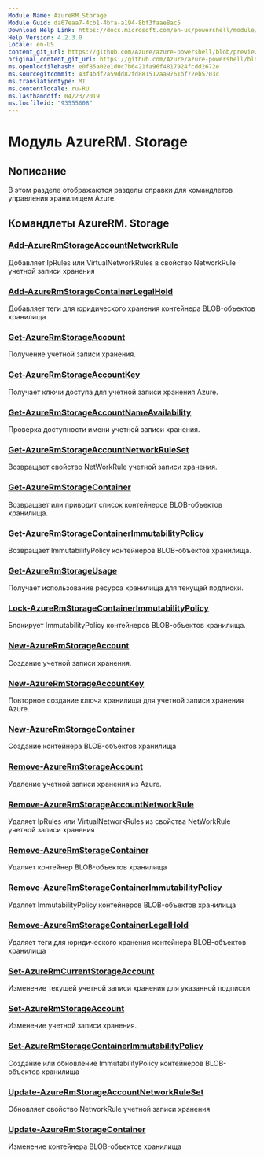 ```yaml
---
Module Name: AzureRM.Storage
Module Guid: da67eaa7-4cb1-4bfa-a194-8bf3faae8ac5
Download Help Link: https://docs.microsoft.com/en-us/powershell/module/azurerm.storage
Help Version: 4.2.3.0
Locale: en-US
content_git_url: https://github.com/Azure/azure-powershell/blob/preview/src/ResourceManager/Storage/Commands.Management.Storage/help/AzureRM.Storage.md
original_content_git_url: https://github.com/Azure/azure-powershell/blob/preview/src/ResourceManager/Storage/Commands.Management.Storage/help/AzureRM.Storage.md
ms.openlocfilehash: e0f85a02e1d0c7b6421fa96f4817924fcdd2672e
ms.sourcegitcommit: 43f4bdf2a59dd82fd881512aa9761bf72eb5703c
ms.translationtype: MT
ms.contentlocale: ru-RU
ms.lasthandoff: 04/23/2019
ms.locfileid: "93555008"
---
```

# Модуль AzureRM. Storage
## Nописание
В этом разделе отображаются разделы справки для командлетов управления хранилищем Azure.

## Командлеты AzureRM. Storage
### [Add-AzureRmStorageAccountNetworkRule](Add-AzureRmStorageAccountNetworkRule.md)
 Добавляет IpRules или VirtualNetworkRules в свойство NetworkRule учетной записи хранения

### [Add-AzureRmStorageContainerLegalHold](Add-AzureRmStorageContainerLegalHold.md)
Добавляет теги для юридического хранения контейнера BLOB-объектов хранилища

### [Get-AzureRmStorageAccount](Get-AzureRmStorageAccount.md)
Получение учетной записи хранения.

### [Get-AzureRmStorageAccountKey](Get-AzureRmStorageAccountKey.md)
Получает ключи доступа для учетной записи хранения Azure.

### [Get-AzureRmStorageAccountNameAvailability](Get-AzureRmStorageAccountNameAvailability.md)
Проверка доступности имени учетной записи хранения.

### [Get-AzureRmStorageAccountNetworkRuleSet](Get-AzureRmStorageAccountNetworkRuleSet.md)
Возвращает свойство NetWorkRule учетной записи хранения.

### [Get-AzureRmStorageContainer](Get-AzureRmStorageContainer.md)
Возвращает или приводит список контейнеров BLOB-объектов хранилища.

### [Get-AzureRmStorageContainerImmutabilityPolicy](Get-AzureRmStorageContainerImmutabilityPolicy.md)
Возвращает ImmutabilityPolicy контейнеров BLOB-объектов хранилища.

### [Get-AzureRmStorageUsage](Get-AzureRmStorageUsage.md)
Получает использование ресурса хранилища для текущей подписки.

### [Lock-AzureRmStorageContainerImmutabilityPolicy](Lock-AzureRmStorageContainerImmutabilityPolicy.md)
Блокирует ImmutabilityPolicy контейнеров BLOB-объектов хранилища.

### [New-AzureRmStorageAccount](New-AzureRmStorageAccount.md)
Создание учетной записи хранения.

### [New-AzureRmStorageAccountKey](New-AzureRmStorageAccountKey.md)
Повторное создание ключа хранилища для учетной записи хранения Azure.

### [New-AzureRmStorageContainer](New-AzureRmStorageContainer.md)
Создание контейнера BLOB-объектов хранилища

### [Remove-AzureRmStorageAccount](Remove-AzureRmStorageAccount.md)
Удаление учетной записи хранения из Azure.

### [Remove-AzureRmStorageAccountNetworkRule](Remove-AzureRmStorageAccountNetworkRule.md)
Удаляет IpRules или VirtualNetworkRules из свойства NetWorkRule учетной записи хранения

### [Remove-AzureRmStorageContainer](Remove-AzureRmStorageContainer.md)
Удаляет контейнер BLOB-объектов хранилища

### [Remove-AzureRmStorageContainerImmutabilityPolicy](Remove-AzureRmStorageContainerImmutabilityPolicy.md)
Удаляет ImmutabilityPolicy контейнеров BLOB-объектов хранилища

### [Remove-AzureRmStorageContainerLegalHold](Remove-AzureRmStorageContainerLegalHold.md)
Удаляет теги для юридического хранения контейнера BLOB-объектов хранилища

### [Set-AzureRmCurrentStorageAccount](Set-AzureRmCurrentStorageAccount.md)
Изменение текущей учетной записи хранения для указанной подписки.

### [Set-AzureRmStorageAccount](Set-AzureRmStorageAccount.md)
Изменение учетной записи хранения.

### [Set-AzureRmStorageContainerImmutabilityPolicy](Set-AzureRmStorageContainerImmutabilityPolicy.md)
Создание или обновление ImmutabilityPolicy контейнеров BLOB-объектов хранилища

### [Update-AzureRmStorageAccountNetworkRuleSet](Update-AzureRmStorageAccountNetworkRuleSet.md)
Обновляет свойство NetworkRule учетной записи хранения

### [Update-AzureRmStorageContainer](Update-AzureRmStorageContainer.md)
Изменение контейнера BLOB-объектов хранилища

